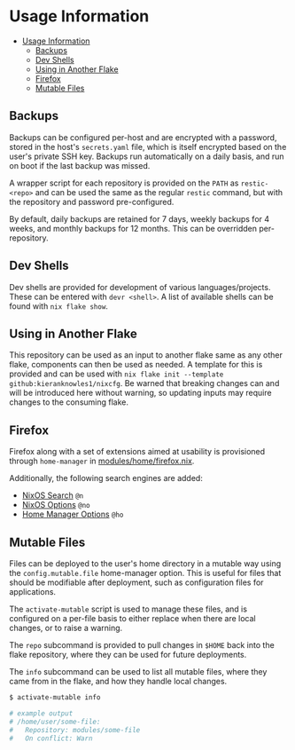 # Usage Information

- [Usage Information](#usage-information)
  - [Backups](#backups)
  - [Dev Shells](#dev-shells)
  - [Using in Another Flake](#using-in-another-flake)
  - [Firefox](#firefox)
  - [Mutable Files](#mutable-files)

## Backups

Backups can be configured per-host and are encrypted with a password, stored in
the host's `secrets.yaml` file, which is itself encrypted based on the user's
private SSH key. Backups run automatically on a daily basis, and run on boot if
the last backup was missed.

A wrapper script for each repository is provided on the `PATH` as
`restic-<repo>` and can be used the same as the regular `restic` command, but
with the repository and password pre-configured.

By default, daily backups are retained for 7 days, weekly backups for 4 weeks,
and monthly backups for 12 months. This can be overridden per-repository.

## Dev Shells

Dev shells are provided for development of various languages/projects. These can
be entered with `devr <shell>`. A list of available shells can be found with
`nix flake show`.

## Using in Another Flake

This repository can be used as an input to another flake same as any other
flake, components can then be used as needed. A template for this is provided
and can be used with `nix flake init --template github:kieranknowles1/nixcfg`.
Be warned that breaking changes can and will be introduced here without warning,
so updating inputs may require changes to the consuming flake.

## Firefox

Firefox along with a set of extensions aimed at usability is provisioned through
`home-manager` in [modules/home/firefox.nix](../modules/home/firefox.nix).

Additionally, the following search engines are added:

- [NixOS Search](https://search.nixos.org/packages) `@n`
- [NixOS Options](https://nixos.org/nixos/options.html) `@no`
- [Home Manager Options](https://home-manager-options.extranix.com/) `@ho`

## Mutable Files

Files can be deployed to the user's home directory in a mutable way using the
`config.mutable.file` home-manager option. This is useful for files that should
be modifiable after deployment, such as configuration files for applications.

The `activate-mutable` script is used to manage these files, and is configured
on a per-file basis to either replace when there are local changes, or to raise
a warning.

The `repo` subcommand is provided to pull changes in `$HOME` back into the
flake repository, where they can be used for future deployments.

The `info` subcommand can be used to list all mutable files, where they came
from in the flake, and how they handle local changes.

```sh
$ activate-mutable info

# example output
# /home/user/some-file:
#   Repository: modules/some-file
#   On conflict: Warn
```
